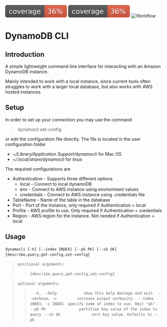 ![Coverage Badge](https://github.com/dotnetmentor/dynamocli/blob/main/coverage.svg)
![Coverage Badge](https://raw.githubusercontent.com/dotnetmentor/dynamocli/gh-pages/coverage.svg)
![Workflow](https://github.com/dotnetmentor/dynamocli/actions/workflows/build-test-app.yml/badge.svg)
# DynamoDB CLI 


## Introduction
A simple lightweight command line interface for interacting with an Amazon DynamoDB instance. 

Mainly intended to work with a local instance, since current tools often struggles to work with a larger local database, but also works with AWS hosted instances.


## Setup
In order to set up your connection you may use the command
> dynamocli set-config

or edit the configuration file directly. The file is located in the user configuration folder  
  - *~/Library/Application Support/dynamocli* for Mac OS
  - *~/.local/share/dynamocli* for linux

The required configurations are

 - Authentication - Supports three different options
   - local - Connect to local dynamoDB
   - env - Connect to AWS instance using environment values
   - credentials - Connect to AWS instance using .credentials file
 - TableName - Name of the table in the database
 - Port - Port of the instance, only required if Authentication = local
 - Profile - AWS profile to use. Only required if Authentication = credentials
 - Region - AWS region for the instance. Not needed if Authentication = local

## Usage

`dynamocli [-h] [--index INDEX] [--pk PK] [--sk SK] {describe,query,get-config,set-config}`

>`positional arguments:`
>>  `{describe,query,get-config,set-config}`

>`optional arguments:`
>>`  -h, --help            show this help message and exit`
>>`  --verbose, -v         increase output verbosity`
>>`  --index INDEX, -i INDEX  apecify name of index to use. Omit "pk"` 
>>`  --pk PK               partition key value of the index to query`
>> ` --sk SK              sort key value. Defaults to --pk`
